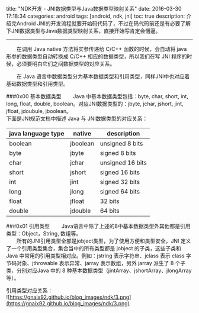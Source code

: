 title: "NDK开发 - JNI数据类型与Java数据类型映射关系"
date: 2016-03-30 17:18:34
categories: android
tags: [android, ndk, jni]
toc: true
description: 介绍完Android JNI的开发流程就要开始码代码了，不过在码代码前还是有必要了解下JNI数据类型与Java数据类型映射关系，直接开始写肯定会懵逼。

---
　　在调用 Java native 方法将实参传递给 C/C++ 函数的时候，会自动将 java 形参的数据类型自动转换成 C/C++ 相应的数据类型，所以我们在写 JNI 程序的时候，必须要明白它们之间数据类型的对应关系。

　　在 Java 语言中数据类型分为基本数据类型和引用类型，同样JNI中也对应着基础数据类型和引用类型。

###0x00 基本数据类型
　　Java 中基本数据类型包括：byte, char, short, int, long, float, double, boolean。对应JNI数据类型的：jbyte, jchar, jshort, jint, jfloat, jdoubule, jboolean。    
下面是JNI规范文档中描述 Java 与 JNI数据类型的对应关系：

|  java language type  |   native   |  description  |
| -------------------- |   -------- |  ------------ |
|boolean|jboolean|unsigned 8 bits|
|byte|jbyte|signed 8 bits|
|char|jchar|unsigned 16 bits|
|short|jshort|signed 16 bits|
|int|jint|signed 32 bits|
|long|jlong|signed 64 bits|
|float|jfloat|32 bits|
|double|jdouble|64 bits|

###0x01 引用类型
　　Java语言中除了上述的8中基本数据类型外其他都是引用类型：Object，String, 数组等。    
　　所有的JNI引用类型全部是jobject类型，为了使用方便和类型安全，JNI 定义了一个引用类型集合，集合当中的所有类型都是 jobject 的子类，这些子类和 Java 中常用的引用类型相对应。例如：jstring 表示字符串、jclass 表示 class 字节码对象、jthrowable 表示异常、jarray 表示数组，另外 jarray 派生了 8 个子类，分别对应Java 中的 8 种基本数据类型（jintArray、jshortArray、jlongArray等）。

引用类型对应关系：    
![https://gnaix92.github.io/blog_images/ndk/3.png](https://gnaix92.github.io/blog_images/ndk/3.png)